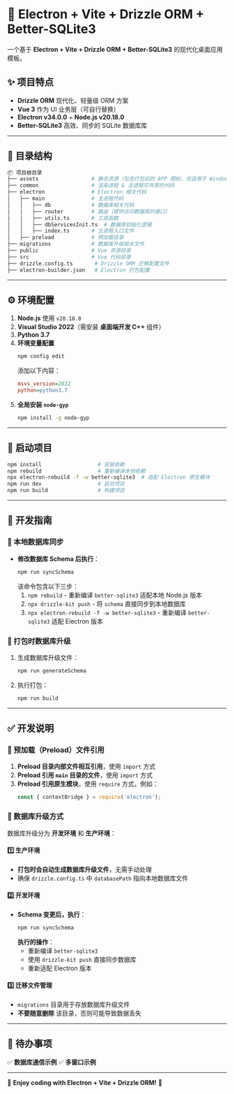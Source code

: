 # 🚀 Electron + Vite + Drizzle ORM + Better-SQLite3

一个基于 **Electron + Vite + Drizzle ORM + Better-SQLite3** 的现代化桌面应用模板。

## ✨ 项目特点
- **Drizzle ORM** 现代化、轻量级 ORM 方案
- **Vue 3** 作为 UI 业务层（可自行替换）
- **Electron v34.0.0** + **Node.js v20.18.0**
- **Better-SQLite3** 高效、同步的 SQLite 数据库库

---

## 📂 目录结构

```bash
📦 项目根目录
├── assets                 # 静态资源（包含打包后的 APP 图标，仅适用于 Windows）
├── common                 # 渲染进程 & 主进程可共享的代码
├── electron               # Electron 相关代码
│   ├── main               # 主进程代码
│   │   ├── db             # 数据库相关代码
│   │   ├── router         # 路由（提供访问数据库的接口）
│   │   ├── utils.ts       # 工具函数
│   │   ├── dbServicesInit.ts  # 数据库初始化逻辑
│   │   ├── index.ts       # 主进程入口文件
│   ├── preload            # 预加载目录
├── migrations             # 数据库升级相关文件
├── public                 # Vue 资源目录
├── src                    # Vue 代码目录
├── drizzle.config.ts       # Drizzle ORM 迁移配置文件
├── electron-builder.json   # Electron 打包配置
```

---

## ⚙️ 环境配置

1. **Node.js** 使用 `v20.18.0`
2. **Visual Studio 2022**（需安装 **桌面端开发 C++** 组件）
3. **Python 3.7**
4. **环境变量配置**
   ```sh
   npm config edit
   ```
   添加以下内容：
   ```ini
   msvs_version=2022
   python=python3.7
   ```
5. **全局安装 `node-gyp`**
   ```sh
   npm install -g node-gyp
   ```

---

## 🚀 启动项目

```sh
npm install                  # 安装依赖
npm rebuild                  # 重新编译本地依赖
npx electron-rebuild -f -w better-sqlite3  # 适配 Electron 原生模块
npm run dev                  # 启动项目
npm run build                # 构建项目
```

---

## 🔨 开发指南

### **📌 本地数据库同步**
- **修改数据库 Schema 后执行**：
  ```sh
  npm run syncSchema
  ```
  该命令包含以下三步：
  1. `npm rebuild` - 重新编译 `better-sqlite3` 适配本地 Node.js 版本
  2. `npx drizzle-kit push` - 将 `schema` 直接同步到本地数据库
  3. `npx electron-rebuild -f -w better-sqlite3` - 重新编译 `better-sqlite3` 适配 Electron 版本

### **📌 打包时数据库升级**
1. 生成数据库升级文件：
   ```sh
   npm run generateSchema
   ```
2. 执行打包：
   ```sh
   npm run build
   ```

---

## ✅ 开发说明

### **📌 预加载（Preload）文件引用**
1. **Preload 目录内部文件相互引用**，使用 `import` 方式
2. **Preload 引用 `main` 目录的文件**，使用 `import` 方式
3. **Preload 引用原生模块**，使用 `require` 方式，例如：
   ```js
   const { contextBridge } = require('electron');
   ```

### **📌 数据库升级方式**
数据库升级分为 **开发环境** 和 **生产环境**：

#### **1️⃣ 生产环境**
- **打包时会自动生成数据库升级文件**，无需手动处理
- 确保 `drizzle.config.ts` 中 `databasePath` 指向本地数据库文件

#### **2️⃣ 开发环境**
- **Schema 变更后，执行**：
  ```sh
  npm run syncSchema
  ```
  **执行的操作**：
  - 重新编译 `better-sqlite3`
  - 使用 `drizzle-kit push` 直接同步数据库
  - 重新适配 Electron 版本

#### **3️⃣ 迁移文件管理**
- `migrations` 目录用于存放数据库升级文件
- **不要随意删除** 该目录，否则可能导致数据丢失

---

## 📌 待办事项
✅ **数据库通信示例**
✅ **多窗口示例**

---

🎉 **Enjoy coding with Electron + Vite + Drizzle ORM!** 🚀


